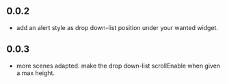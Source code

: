 ## 0.0.2

* add an alert style as drop down-list position under your wanted widget.

## 0.0.3

* more scenes adapted. make the drop down-list scrollEnable when given a max height. 

